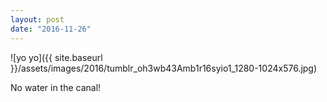 ```yaml
---
layout: post
date: "2016-11-26"
---
```


![yo yo]({{ site.baseurl }}/assets/images/2016/tumblr_oh3wb43Amb1r16syio1_1280-1024x576.jpg)

No water in the canal!
